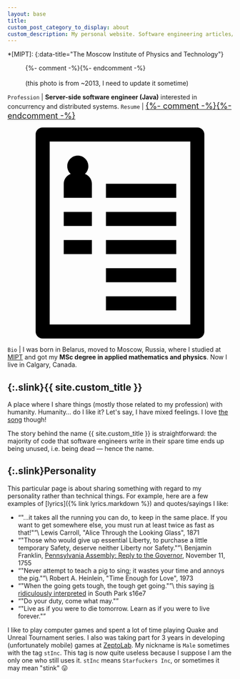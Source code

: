 ```yaml
---
layout: base
title:
custom_post_category_to_display: about
custom_description: My personal website. Software engineering articles/notes/thoughts written by me and occasionally other stuff.
---
```

*[MIPT]:
{:data-title="The Moscow Institute of Physics and Technology"}

<figure style="display: block">
  {%- comment -%}<!-- -webkit-clip-path is for Safari for iOS -->{%- endcomment -%}
  <img src="{% link /assets/img/face.png %}" alt="Me" style="clip-path: circle(42% at 51% 47%); -webkit-clip-path: circle(42% at 51% 47%); display: block; margin-left: auto; margin-right: auto;">
  <figcaption>(this photo is from ~2013, I need to update it sometime)</figcaption>
</figure>

`Profession` | **Server-side software engineer (Java)** interested in concurrency and distributed systems.
`Resume` | <a class="button" style="font-size: 1.3em;" href="https://docs.google.com/document/d/1MWmoPrBkyAV9nJJ1g8PSrlBS_td6u4qe212aaCX5hNY/edit?usp=sharing" title="Resume">{%- comment -%}<!-- /assets/img/resume-badge.svg -->{%- endcomment -%}<svg class="svg-button" enable-background="new 0 0 96 96" version="1.1" viewBox="0 0 96 96" xmlns="http://www.w3.org/2000/svg" xmlns:xlink="http://www.w3.org/1999/xlink"><path d="M72,63H42v6h30V63z M72,75H42v6h30V75z M72,27H42v6h30V27z M72,39H42v6h30V39z M72,51H42v6h30V51z M36,51H24v6h12V51z M81,3  H15c-1.657,0-3,1.343-3,3v84c0,1.657,1.343,3,3,3h66c1.657,0,3-1.343,3-3V6C84,4.343,82.657,3,81,3z M78,87H18V9h60V87z M36,39H24v6  h12V39z M36,27c0-1.938-1.231-3.576-2.95-4.209c0.886-0.821,1.45-1.986,1.45-3.291c0-2.486-2.015-4.5-4.5-4.5s-4.5,2.014-4.5,4.5  c0,1.305,0.563,2.47,1.45,3.291C25.231,23.424,24,25.062,24,27v6h12V27z"/></svg></a>
`Bio` | I was born in Belarus, moved to Moscow, Russia, where I studied at [MIPT](https://mipt.ru/english/) and got my **MSc degree in applied mathematics and physics**. Now I live in Calgary, Canada.

## [](#dead-code){:.slink}{{ site.custom_title }}
A place where I share things (mostly those related to my profession) with humanity.
Humanity&hellip; do I like it? Let's say, I have mixed feelings. I love [the song](https://youtu.be/0755SXCTCN0) though!

The story behind the name {{ site.custom_title }} is straightforward:
the majority of code that software engineers write in their spare time ends up being unused, i.e. being dead &mdash; hence the name.

## [](#personality){:.slink}Personality
This particular page is about sharing something with regard to my personality rather than technical things.
For example, here are a few examples of [lyrics]({% link lyrics.markdown %}) and quotes/sayings I like:
* <q>"...it takes all the running you can do, to keep in the same place.
If you want to get somewhere else, you must run at least twice as fast as that!"</q>\\
<span class="small-font">Lewis Carroll, "Alice Through the Looking Glass", 1871</span>
* <q>"Those who would give up essential Liberty, to purchase a little temporary Safety, deserve neither Liberty nor Safety."</q>\\
<span class="small-font">Benjamin Franklin, [Pennsylvania Assembly: Reply to the Governor](https://franklinpapers.org/framedVolumes.jsp?vol=6&page=238a), November 11, 1755</span>
* <q>"Never attempt to teach a pig to sing; it wastes your time and annoys the pig."</q>\\
<span class="small-font">Robert A. Heinlein, "Time Enough for Love", 1973</span>
* <q>"When the going gets tough, the tough get going."</q>\\
<span class="small-font">this saying [is ridiculously interpreted](https://youtu.be/z52kKE8qngs) in South Park s16e7</span>
* <q>"Do your duty, come what may."</q>
* <q>"Live as if you were to die tomorrow. Learn as if you were to live forever."</q>

I like to play computer games and spent a lot of time playing Quake and Unreal Tournament series.
I also was taking part for 3 years in developing (unfortunately mobile) games at [ZeptoLab](https://youtu.be/mAXjQvJ2Umo).
My nickname is `Male` sometimes with the tag `stInc`.
This tag is now quite useless because I suppose I am the only one who still uses it.
`stInc` means `Starfuckers Inc`, or sometimes it may mean "stink" &#x1f61b;
